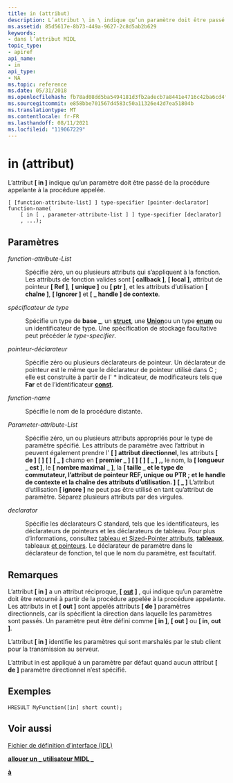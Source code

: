 ```yaml
---
title: in (attribut)
description: L’attribut \ in \ indique qu’un paramètre doit être passé de la procédure appelante à la procédure appelée.
ms.assetid: 85d5617e-8b73-449a-9627-2c8d5ab2b629
keywords:
- dans l’attribut MIDL
topic_type:
- apiref
api_name:
- in
api_type:
- NA
ms.topic: reference
ms.date: 05/31/2018
ms.openlocfilehash: fb78ad08dd5ba5494181d3fb2adecb7a8441e4716c42ba6cd4f1c119b3ccb046
ms.sourcegitcommit: e858bbe701567d4583c50a11326e42d7ea51804b
ms.translationtype: MT
ms.contentlocale: fr-FR
ms.lasthandoff: 08/11/2021
ms.locfileid: "119067229"
---
```

# <a name="in-attribute"></a>in (attribut)

L’attribut **\[ in \]** indique qu’un paramètre doit être passé de la procédure appelante à la procédure appelée.

``` syntax
[ [function-attribute-list] ] type-specifier [pointer-declarator] function-name(
    [ in [ , parameter-attribute-list ] ] type-specifier [declarator]
    , ...);
```

## <a name="parameters"></a>Paramètres

<dl> <dt>

*function-attribute-List* 
</dt> <dd>

Spécifie zéro, un ou plusieurs attributs qui s’appliquent à la fonction. Les attributs de fonction valides sont **\[ callback \]**, **\[ local \]**, attribut de pointeur **\[ Ref \]**, **\[ unique \]** ou **\[ ptr \]**, et les attributs d’utilisation **\[ chaîne \]**, **\[ Ignorer \]** et **\[ \_ handle \] de contexte**.

</dd> <dt>

*spécificateur de type* 
</dt> <dd>

Spécifie un type de **base \_**, un [**struct**](struct.md), une [**Union**](union.md)ou un type [**enum**](enum.md) ou un identificateur de type. Une spécification de stockage facultative peut précéder *le type-specifier*.

</dd> <dt>

*pointeur-déclarateur* 
</dt> <dd>

Spécifie zéro ou plusieurs déclarateurs de pointeur. Un déclarateur de pointeur est le même que le déclarateur de pointeur utilisé dans C ; elle est construite à partir de l' \* indicateur, de modificateurs tels que **Far** et de l’identificateur [**const**](const.md).

</dd> <dt>

*function-name* 
</dt> <dd>

Spécifie le nom de la procédure distante.

</dd> <dt>

*Parameter-attribute-List* 
</dt> <dd>

Spécifie zéro, un ou plusieurs attributs appropriés pour le type de paramètre spécifié. Les attributs de paramètre avec l’attribut in peuvent également prendre l' **\[ \] attribut directionnel**, les attributs **\[ de \]** **\[ \]** **\[ \]** **\[ \_ \]** champ en **\[ premier \_ \]** **\[ \]** **\[ \]** **\[ \_ \] ,,** le nom, la **\[ longueur \_ est \]**, le **\[ nombre maximal \_ \]**, la **\[ taille \_ et le type de commutateur, l’attribut de pointeur REF, unique ou PTR ; et le handle de contexte et la chaîne des attributs d’utilisation. \]** **\[ \_ \]** L’attribut d’utilisation **\[ ignore \]** ne peut pas être utilisé en tant qu’attribut de paramètre. Séparez plusieurs attributs par des virgules.

</dd> <dt>

*declarator* 
</dt> <dd>

Spécifie les déclarateurs C standard, tels que les identificateurs, les déclarateurs de pointeurs et les déclarateurs de tableau. Pour plus d’informations, consultez [tableau et Sized-Pointer attributs](array-and-sized-pointer-attributes.md), [**tableaux**](arrays-1.md), tableaux [et pointeurs](/windows/desktop/Rpc/arrays-and-pointers). Le déclarateur de paramètre dans le déclarateur de fonction, tel que le nom du paramètre, est facultatif.

</dd> </dl>

## <a name="remarks"></a>Remarques

L’attribut **\[ in \]** a un attribut réciproque, **\[** [**out**](out-idl.md) **\]** , qui indique qu’un paramètre doit être retourné à partir de la procédure appelée à la procédure appelante. Les attributs in et **\[ out \]** sont appelés attributs **\[ de \]** paramètres directionnels, car ils spécifient la direction dans laquelle les paramètres sont passés. Un paramètre peut être défini comme **\[ in \]**, **\[ out \]** ou **\[ in**, **out \]**.

L’attribut **\[ in \]** identifie les paramètres qui sont marshalés par le stub client pour la transmission au serveur.

L’attribut in est appliqué à un paramètre par défaut quand aucun attribut **\[ de \]** paramètre directionnel n’est spécifié.

## <a name="examples"></a>Exemples

``` syntax
HRESULT MyFunction([in] short count);
```

## <a name="see-also"></a>Voir aussi

<dl> <dt>

[Fichier de définition d’interface (IDL)](interface-definition-idl-file.md)
</dt> <dt>

[**allouer un \_ utilisateur MIDL \_**](/windows/desktop/Rpc/the-midl-user-allocate-function)
</dt> <dt>

[**à**](out-idl.md)
</dt> </dl>

 

 